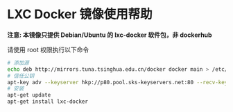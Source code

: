 LXC Docker 镜像使用帮助
=======================

**注意: 本镜像只提供 Debian/Ubuntu 的 lxc-docker 软件包，非 dockerhub**

请使用 root 权限执行以下命令

```bash
# 添加源
echo deb http://mirrors.tuna.tsinghua.edu.cn/docker docker main > /etc/apt/sources.list.d/docker.list
# 信任公钥
apt-key adv --keyserver hkp://p80.pool.sks-keyservers.net:80 --recv-keys 36A1D7869245C8950F966E92D8576A8BA88D21E9
# 安装
apt-get update
apt-get install lxc-docker
```

